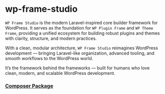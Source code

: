 # wp-frame-studio
`WP Frame Studio` is the modern Laravel-inspired core builder framework for WordPress. It serves as the foundation for `WP Plugin Frame` and `WP Theme Frame`, providing a unified ecosystem for building robust plugins and themes with clarity, structure, and modern practices.

With a clean, modular architecture, `WP Frame Studio` reimagines WordPress development — bringing Laravel-like organization, advanced tooling, and smooth workflows to the WordPress world.

It’s the framework behind the frameworks — built for humans who love clean, modern, and scalable WordPress development.

### [Composer Package](https://packagist.org/packages/ractstudio/wp-frame-studio)
